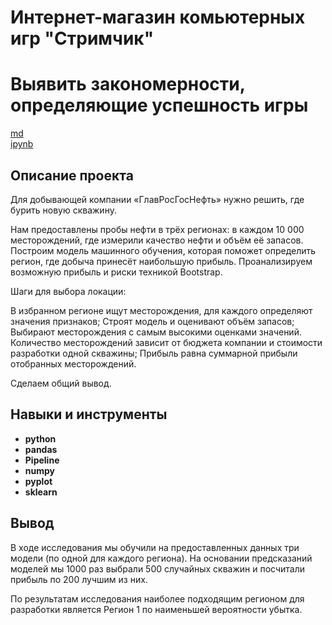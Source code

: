 # Интернет-магазин комьютерных игр "Стримчик"
# Выявить закономерности, определяющие успешность игры

[md](https://github.com/MironRodionoff/yandex_practicum/blob/main/Project_07/README)    
[ipynb](https://github.com/MironRodionoff/yandex_practicum/blob/main/Project_07/Project_07.ipynb)

## Описание проекта
Для добывающей компании «ГлавРосГосНефть» нужно решить, где бурить новую скважину.

Нам предоставлены пробы нефти в трёх регионах: в каждом 10 000 месторождений, где измерили качество нефти и объём её запасов. Построим модель машинного обучения, которая поможет определить регион, где добыча принесёт наибольшую прибыль.
Проанализируем возможную прибыль и риски техникой Bootstrap.

Шаги для выбора локации:

В избранном регионе ищут месторождения, для каждого определяют значения признаков;
Строят модель и оценивают объём запасов;
Выбирают месторождения с самым высокими оценками значений. Количество месторождений зависит от бюджета компании и стоимости разработки одной скважины;
Прибыль равна суммарной прибыли отобранных месторождений.

Сделаем общий вывод.

## Навыки и инструменты

- **python**
- **pandas**
- **Pipeline**
- **numpy**
- **pyplot**
- **sklearn**

## Вывод

В ходе исследования мы обучили на предоставленных данных три модели (по одной для каждого региона).
На основании предсказаний моделей мы 1000 раз выбрали 500 случайных скважин и посчитали прибыль по 200 лучшим из них.

По результатам исследования наиболее подходящим регионом для разработки является Регион 1 по наименьшей вероятности убытка.
